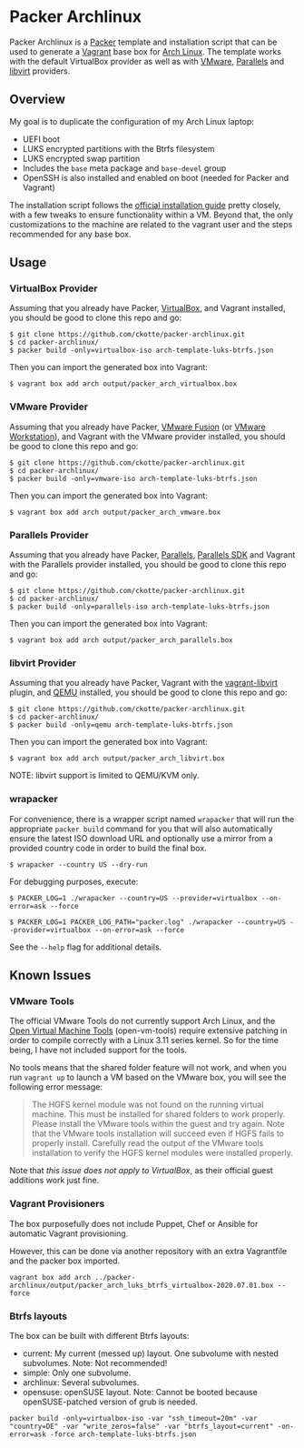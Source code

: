 Packer Archlinux
================

Packer Archlinux is a [Packer](https://www.packer.io/) template and
installation script that can be used to generate a [Vagrant](https://www.vagrantup.com/)
base box for [Arch Linux](https://www.archlinux.org/). The template works
with the default VirtualBox provider as well as with
[VMware](https://www.vagrantup.com/vmware), [Parallels](https://github.com/Parallels/vagrant-parallels)
and [libvirt](https://github.com/vagrant-libvirt/vagrant-libvirt) providers.

Overview
--------

My goal is to duplicate the configuration of my Arch Linux laptop:

* UEFI boot
* LUKS encrypted partitions with the Btrfs filesystem
* LUKS encrypted swap partition
* Includes the `base` meta package and `base-devel` group
* OpenSSH is also installed and enabled on boot (needed for Packer and Vagrant)

The installation script follows the
[official installation guide](https://wiki.archlinux.org/index.php/Installation_Guide)
pretty closely, with a few tweaks to ensure functionality within a VM. Beyond
that, the only customizations to the machine are related to the vagrant user
and the steps recommended for any base box.

Usage
-----

### VirtualBox Provider

Assuming that you already have Packer,
[VirtualBox](https://www.virtualbox.org/), and Vagrant installed, you
should be good to clone this repo and go:

    $ git clone https://github.com/ckotte/packer-archlinux.git
    $ cd packer-archlinux/
    $ packer build -only=virtualbox-iso arch-template-luks-btrfs.json

Then you can import the generated box into Vagrant:

    $ vagrant box add arch output/packer_arch_virtualbox.box

### VMware Provider

Assuming that you already have Packer,
[VMware Fusion](https://www.vmware.com/products/fusion/) (or
[VMware Workstation](https://www.vmware.com/products/workstation/)), and
Vagrant with the VMware provider installed, you should be good to clone
this repo and go:

    $ git clone https://github.com/ckotte/packer-archlinux.git
    $ cd packer-archlinux/
    $ packer build -only=vmware-iso arch-template-luks-btrfs.json

Then you can import the generated box into Vagrant:

    $ vagrant box add arch output/packer_arch_vmware.box

### Parallels Provider

Assuming that you already have Packer,
[Parallels](http://www.parallels.com/), [Parallels SDK](http://www.parallels.com/eu/products/desktop/download/) and
Vagrant with the Parallels provider installed, you should be good to clone
this repo and go:

    $ git clone https://github.com/ckotte/packer-archlinux.git
    $ cd packer-archlinux/
    $ packer build -only=parallels-iso arch-template-luks-btrfs.json

Then you can import the generated box into Vagrant:

    $ vagrant box add arch output/packer_arch_parallels.box

### libvirt Provider

Assuming that you already have Packer, Vagrant with the
[vagrant-libvirt](https://github.com/vagrant-libvirt/vagrant-libvirt)
plugin, and [QEMU](https://www.qemu.org) installed, you should be good to clone
this repo and go:

    $ git clone https://github.com/ckotte/packer-archlinux.git
    $ cd packer-archlinux/
    $ packer build -only=qemu arch-template-luks-btrfs.json

Then you can import the generated box into Vagrant:

    $ vagrant box add arch output/packer_arch_libvirt.box

NOTE: libvirt support is limited to QEMU/KVM only.

### wrapacker

For convenience, there is a wrapper script named `wrapacker` that will run the
appropriate `packer build` command for you that will also automatically ensure
the latest ISO download URL and optionally use a mirror from a provided country
code in order to build the final box.

    $ wrapacker --country US --dry-run

For debugging purposes, execute:

    $ PACKER_LOG=1 ./wrapacker --country=US --provider=virtualbox --on-error=ask --force

    $ PACKER_LOG=1 PACKER_LOG_PATH="packer.log" ./wrapacker --country=US --provider=virtualbox --on-error=ask --force

See the `--help` flag for additional details.

Known Issues
------------

### VMware Tools

The official VMware Tools do not currently support Arch Linux, and the
[Open Virtual Machine Tools](https://github.com/vmware/open-vm-tools)
(open-vm-tools) require extensive patching in order to compile correctly
with a Linux 3.11 series kernel. So for the time being, I have not
included support for the tools.

No tools means that the shared folder feature will not work, and when you
run `vagrant up` to launch a VM based on the VMware box, you will see the
following error message:

> The HGFS kernel module was not found on the running virtual machine.
> This must be installed for shared folders to work properly. Please
> install the VMware tools within the guest and try again. Note that
> the VMware tools installation will succeed even if HGFS fails
> to properly install. Carefully read the output of the VMware tools
> installation to verify the HGFS kernel modules were installed properly.

Note that _this issue does not apply to VirtualBox_, as their official
guest additions work just fine.

### Vagrant Provisioners

The box purposefully does not include Puppet, Chef or Ansible for automatic Vagrant
provisioning.

However, this can be done via another repository with an extra Vagrantfile and the packer box imported.

~~~~
vagrant box add arch ../packer-archlinux/output/packer_arch_luks_btrfs_virtualbox-2020.07.01.box --force
~~~~


### Btrfs layouts

The box can be built with different Btrfs layouts:
* current: My current (messed up) layout. One subvolume with nested subvolumes. Note: Not recommended!
* simple: Only one subvolume.
* archlinux: Several subvolumes.
* opensuse: openSUSE layout. Note: Cannot be booted because openSUSE-patched version of grub is needed.

~~~~
packer build -only=virtualbox-iso -var "ssh_timeout=20m" -var "country=DE" -var "write_zeros=false" -var "btrfs_layout=current" -on-error=ask -force arch-template-luks-btrfs.json
~~~~
